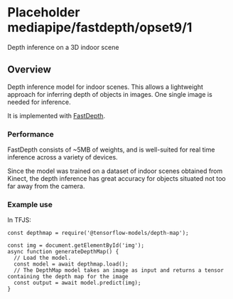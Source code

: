 # Placeholder mediapipe/fastdepth/opset9/1

Depth inference on a 3D indoor scene

<!-- module-type: image-object-detection -->
<!-- task: image-object-detection -->
<!-- module-type: image-depth-estimation -->
<!-- task: image-depth-estimation -->
<!-- fine-tunable: false -->
<!-- language: en -->
<!-- network-architecture: fastdepth -->
<!-- dataset: nyu-depth-v2 -->

## Overview

Depth inference model for indoor scenes. This allows a lightweight approach for
inferring depth of objects in images. One single image is needed for inference.

It is implemented with [FastDepth](https://arxiv.org/abs/1903.03273).

### Performance

FastDepth consists of ~5MB of weights, and is well-suited for real time
inference across a variety of devices.

Since the model was trained on a dataset of indoor scenes obtained from Kinect,
the depth inference has great accuracy for objects situated not too far away
from the camera.

### Example use

In TFJS:

```
const depthmap = require('@tensorflow-models/depth-map');

const img = document.getElementById('img');
async function generateDepthMap() {
  // Load the model.
  const model = await depthmap.load();
  // The DepthMap model takes an image as input and returns a tensor containing the depth map for the image
  const output = await model.predict(img);
}
```
